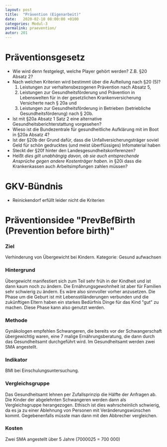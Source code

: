 ```yaml
---
layout: post
title:  "Prävention (Eigenarbeit)"
date:   2020-02-10 08:00:00 +0100
categories: Modul-3
permalink: praevention/
autor: 201
---
```


# Präventionsgesetz
* Wie wird denn festgelegt, welche Player gehört werden? Z.B. §20 Absatz 2?
* Nach welchen Kriterien wird bestimmt über die Aufteilung nach §20 (5)?
  1. Leistungen zur verhaltensbezogenen Prävention nach Absatz 5,
  2. Leistungen zur Gesundheitsförderung und Prävention in Lebenswelten für in der gesetzlichen Krankenversicherung Versicherte nach § 20a und
  3. Leistungen zur Gesundheitsförderung in Betrieben (betriebliche Gesundheitsförderung) nach § 20b.
* Ist mit §20a Absatz 1 Satz 2 eine alternative Gesundheitsberichterstattung vorgesehen?
* Wieso ist die Bundezentrale für gesundheitliche Aufklärung mit im Boot in §20a Absatz 4?
* Ist der §20b der Grund dafür, dass die Unfallversicherungsträger soviel Geld für schön gedrucktes (und meist überflüssiges) Infomaterial haben 
* Steckt der §20f hinter den Landesgesundheitskonferenzen? 
* Heißt _dies gilt unabhängig davon, ob sie auch entsprechende Ansprüche gegen andere Kostenträger haben._ in §20i dass die Krankenkassen auch Arbeitsimpfungen zahlen müssen?

# GKV-Bündnis
* Reinickendorf erfüllt leider nicht die Kriterien

# Präventionsidee "PrevBefBirth (Prevention before birth)"

### Ziel
Verhinderung von Übergewicht bei Kindern. Kategorie: Gesund aufwachsen

### Hintergrund
Übergewicht manifestiert sich zum Teil sehr früh in der Kindheit und ist dann kaum noch zu ändern. Die Ernährungsgewohnheit ist aber für Familien sehr schwierig zu ändern. Es wäre also sinnvoller vorher anzusetzen. Die Phase um die Geburt ist mit Lebensstiländerungen verbunden und die zukünftigen Eltern haben ein starkes Bedürfnis Dinge für das Kind "gut" zu machen. Diese Phase kann also genutzt werden.

### Methode
Gynäkologen empfehlen Schwangeren, die bereits vor der Schwangerschaft übergewichtig waren, eine 7 malige Ernährungsberatung, die dann durch das Gesundheitsamt durchgeführt wird. Im Gesundheitsamt werden zwei SMA angestellt. 

### Indikator
BMI bei Einschulungsuntersuchung. 

### Vergleichsgruppe
Das Gesundheitsamt lehnen per Zufallsprinzip die Hälfte der Anfragen ab. Die Kinder der abgelehnten Schwangeren werden dann als Vergleichsgruppe herangezogen. Ethisch ist dies wahrscheinlich schwierig, da es ja zu einer Ablehnung von Personen mit Veränderungswünschen kommt. Gegebenenfalls müsste man dann mit den Abbrecher vergleichen.

### Kosten
Zwei SMA angestellt über 5 Jahre (70000*2*5 = 700 000)

